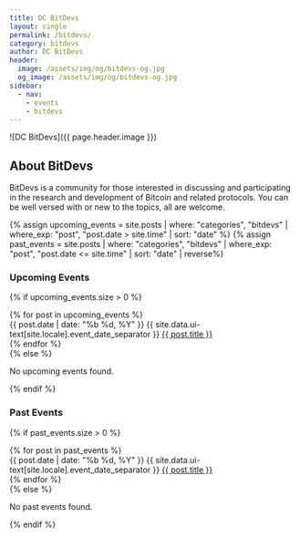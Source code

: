 ```yaml
---
title: DC BitDevs
layout: single
permalink: /bitdevs/
category: bitdevs
author: DC BitDevs
header:
  image: /assets/img/og/bitdevs-og.jpg
  og_image: /assets/img/og/bitdevs-og.jpg
sidebar:
  - nav: 
    - events
    - bitdevs
---
```


![DC BitDevs]({{ page.header.image }})   

## About BitDevs
BitDevs is a community for those interested in discussing and participating in the research and development of Bitcoin and related protocols. You can be well versed with or new to the topics, all are welcome.


{% assign upcoming_events = site.posts | where: "categories", "bitdevs" | where_exp: "post", "post.date > site.time" | sort: "date" %}
{% assign past_events = site.posts | where: "categories", "bitdevs" | where_exp: "post", "post.date <= site.time" | sort: "date" | reverse%}

### Upcoming Events
{% if upcoming_events.size > 0 %}
  <div class="events-list">
    {% for post in upcoming_events %}
      <section class="event">
        {{ post.date | date: "%b %d, %Y" }} {{ site.data.ui-text[site.locale].event_date_separator }} <a href="{{ post.url }}">{{ post.title }}</a>
      </section>
    {% endfor %}
  </div>
{% else %}
  <p>No upcoming events found.</p>
{% endif %}

### Past Events
{% if past_events.size > 0 %}
  <div class="events-list">
    {% for post in past_events %}
      <section class="event">
        {{ post.date | date: "%b %d, %Y" }} {{ site.data.ui-text[site.locale].event_date_separator }} <a href="{{ post.url }}">{{ post.title }}</a>
      </section>
    {% endfor %}
  </div>
{% else %}
  <p>No past events found.</p>
{% endif %}